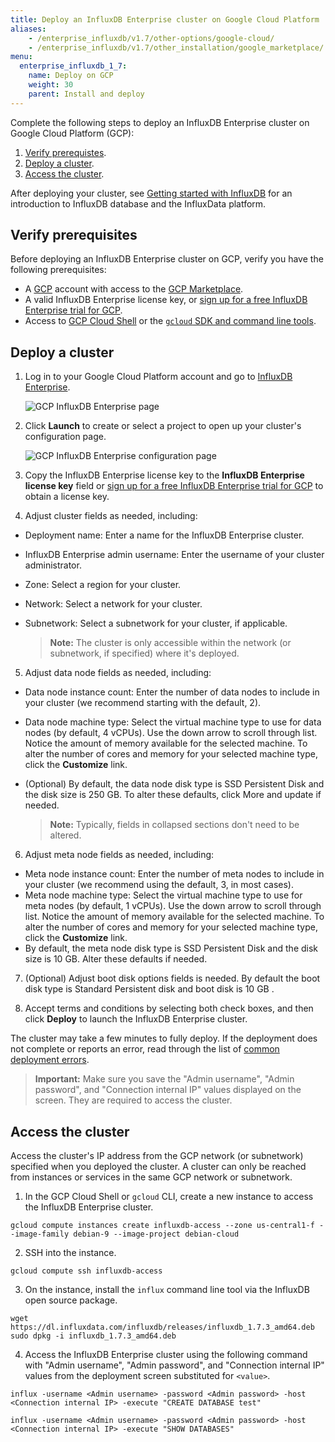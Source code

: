 ```yaml
---
title: Deploy an InfluxDB Enterprise cluster on Google Cloud Platform
aliases:
    - /enterprise_influxdb/v1.7/other-options/google-cloud/
    - /enterprise_influxdb/v1.7/other_installation/google_marketplace/
menu:
  enterprise_influxdb_1_7:
    name: Deploy on GCP
    weight: 30
    parent: Install and deploy
---
```


Complete the following steps to deploy an InfluxDB Enterprise cluster on Google Cloud Platform (GCP):

1. [Verify prerequistes](#verify-prerequisites).
2. [Deploy a cluster](#deploy-a-cluster).
2. [Access the cluster](#access-the-cluster).

After deploying your cluster, see [Getting started with InfluxDB](/platform/introduction/getting-started) for an introduction to InfluxDB database and the InfluxData platform.

## Verify prerequisites

Before deploying an InfluxDB Enterprise cluster on GCP, verify you have the following prerequisites:

- A [GCP](https://console.cloud.google.com/) account with access to the [GCP Marketplace](https://console.cloud.google.com/marketplace).
- A valid InfluxDB Enterprise license key, or [sign up for a free InfluxDB Enterprise trial for GCP](https://portal.influxdata.com/users/gcp).
- Access to [GCP Cloud Shell](https://cloud.google.com/shell/) or the [`gcloud` SDK and command line tools](https://cloud.google.com/sdk/).

## Deploy a cluster

1. Log in to your Google Cloud Platform account and go to [InfluxDB Enterprise](https://console.cloud.google.com/marketplace/details/influxdata-public/influxdb-enterprise-vm).

    ![GCP InfluxDB Enterprise page](/img/enterprise/gcp/intro-1.png)

2. Click **Launch** to create or select a project to open up your cluster's configuration page.

    ![GCP InfluxDB Enterprise configuration page](/img/enterprise/gcp/intro-2.png)

3. Copy the InfluxDB Enterprise license key to the __InfluxDB Enterprise license key__ field or [sign up for a free InfluxDB Enterprise trial for GCP](https://portal.influxdata.com/users/gcp) to obtain a license key.

4. Adjust cluster fields as needed, including:

- Deployment name: Enter a name for the InfluxDB Enterprise cluster.
- InfluxDB Enterprise admin username: Enter the username of your cluster administrator.
- Zone: Select a region for your cluster.
- Network: Select a network for your cluster.
- Subnetwork: Select a subnetwork for your cluster, if applicable.

  > **Note:** The cluster is only accessible within the network (or subnetwork, if specified) where it's deployed.

5. Adjust data node fields as needed, including:

- Data node instance count: Enter the number of data nodes to include in your cluster (we recommend starting with the default, 2).
- Data node machine type: Select the virtual machine type to use for data nodes (by default, 4 vCPUs). Use the down arrow to scroll through list. Notice the amount of memory available for the selected machine. To alter the number of cores and memory for your selected machine type, click the **Customize** link.
- (Optional) By default, the data node disk type is SSD Persistent Disk and the disk size is 250 GB. To alter these defaults, click More and update if needed.

  > **Note:** Typically, fields in collapsed sections don't need to be altered.

6. Adjust meta node fields as needed, including:

- Meta node instance count: Enter the number of meta nodes to include in your cluster (we recommend using the default, 3, in most cases).
- Meta node machine type: Select the virtual machine type to use for meta nodes (by default, 1 vCPUs). Use the down arrow to scroll through list. Notice the amount of memory available for the selected machine. To alter the number of cores and memory for your selected machine type, click the **Customize** link.
- By default, the meta node disk type is SSD Persistent Disk and the disk size is 10 GB. Alter these defaults if needed.

7. (Optional) Adjust boot disk options fields is needed. By default the boot disk type is Standard Persistent disk and boot disk is 10 GB .

8. Accept terms and conditions by selecting both check boxes, and then click **Deploy** to launch the InfluxDB Enterprise cluster.

  <!--![GCP InfluxDB Enterprise deployment pending page](/img/enterprise/gcp/intro-3.png) -->

The cluster may take a few minutes to fully deploy. If the deployment does not complete or reports an error, read through the list of [common deployment errors](https://cloud.google.com/marketplace/docs/troubleshooting).

  <!-- ![GCP InfluxDB Enterprise deployment complete page](/img/enterprise/gcp/intro-4.png) -->

> **Important:** Make sure you save the "Admin username", "Admin password", and "Connection internal IP" values displayed on the screen. They are required to access the cluster.

## Access the cluster

Access the cluster's IP address from the GCP network (or subnetwork) specified when you deployed the cluster. A cluster can only be reached from instances or services in the same GCP network or subnetwork.

1. In the GCP Cloud Shell or `gcloud` CLI, create a new instance to access the InfluxDB Enterprise cluster.

  ```
  gcloud compute instances create influxdb-access --zone us-central1-f --image-family debian-9 --image-project debian-cloud
  ```

2. SSH into the instance.

  ```
  gcloud compute ssh influxdb-access
  ```

3. On the instance, install the `influx` command line tool via the InfluxDB open source package.

  ```
  wget https://dl.influxdata.com/influxdb/releases/influxdb_1.7.3_amd64.deb
  sudo dpkg -i influxdb_1.7.3_amd64.deb
  ```

4. Access the InfluxDB Enterprise cluster using the following command with "Admin username", "Admin password", and "Connection internal IP" values from the deployment screen substituted for `<value>`.

```
influx -username <Admin username> -password <Admin password> -host <Connection internal IP> -execute "CREATE DATABASE test"

influx -username <Admin username> -password <Admin password> -host <Connection internal IP> -execute "SHOW DATABASES"
```
